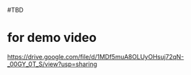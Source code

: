 #TBD

# for demo video
https://drive.google.com/file/d/1MDf5muA8OLUyOHsuj72qN-_00GY_0T_S/view?usp=sharing